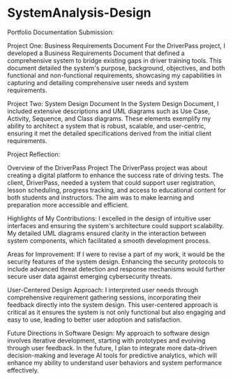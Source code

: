 # SystemAnalysis-Design

Portfolio Documentation Submission: 

Project One: Business Requirements Document
For the DriverPass project, I developed a Business Requirements Document that defined a comprehensive system to bridge existing gaps in driver training tools. This document detailed the system's purpose, background, objectives, and both functional and non-functional requirements, showcasing my capabilities in capturing and detailing comprehensive user needs and system requirements.

Project Two: System Design Document
In the System Design Document, I included extensive descriptions and UML diagrams such as Use Case, Activity, Sequence, and Class diagrams. These elements exemplify my ability to architect a system that is robust, scalable, and user-centric, ensuring it met the detailed specifications derived from the initial client requirements.

Project Reflection: 

Overview of the DriverPass Project
The DriverPass project was about creating a digital platform to enhance the success rate of driving tests. The client, DriverPass, needed a system that could support user registration, lesson scheduling, progress tracking, and access to educational content for both students and instructors. The aim was to make learning and preparation more accessible and efficient.

Highlights of My Contributions: 
I excelled in the design of intuitive user interfaces and ensuring the system's architecture could support scalability. My detailed UML diagrams ensured clarity in the interaction between system components, which facilitated a smooth development process.

Areas for Improvement: 
If I were to revise a part of my work, it would be the security features of the system design. Enhancing the security protocols to include advanced threat detection and response mechanisms would further secure user data against emerging cybersecurity threats.

User-Centered Design Approach: 
I interpreted user needs through comprehensive requirement gathering sessions, incorporating their feedback directly into the system design. This user-centered approach is critical as it ensures the system is not only functional but also engaging and easy to use, leading to better user adoption and satisfaction.

Future Directions in Software Design: 
My approach to software design involves iterative development, starting with prototypes and evolving through user feedback. In the future, I plan to integrate more data-driven decision-making and leverage AI tools for predictive analytics, which will enhance my ability to understand user behaviors and system performance effectively.
